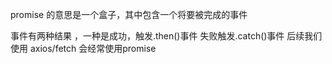 promise 的意思是一个盒子，其中包含一个将要被完成的事件

事件有两种结果 ，一种是成功，触发.then()事件
失败触发.catch()事件
后续我们使用 axios/fetch 会经常使用promise

